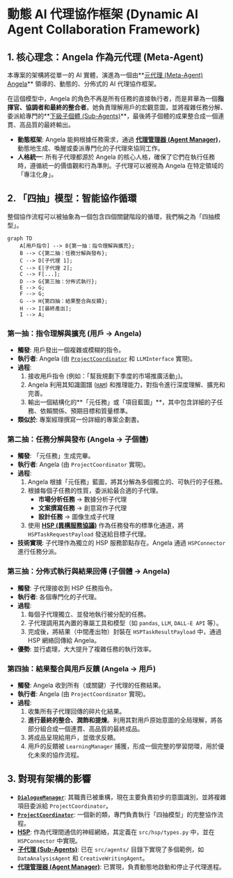 # 動態 AI 代理協作框架 (Dynamic AI Agent Collaboration Framework)

## 1. 核心理念：Angela 作為元代理 (Meta-Agent)

本專案的架構將從單一的 AI 實體，演進為一個由**[元代理 (Meta-Agent)](../GLOSSARY.md#meta-agent-元代理) [Angela](../GLOSSARY.md#angela)** 領導的、動態的、分佈式的 AI 代理協作框架。

在這個模型中，Angela 的角色不再是所有任務的直接執行者，而是昇華為一個**指揮官、協調者和最終的整合者**。她負責理解用戶的宏觀意圖，並將複雜任務分解、委派給專門的**[下級子個體 (Sub-Agents)](../GLOSSARY.md#sub-agent-子代理)**，最後將子個體的成果整合成一個連貫、高品質的最終輸出。

- **動態框架**: Angela 能夠根據任務需求，通過 **[代理管理器 (Agent Manager)](../GLOSSARY.md#agent-manager-srccore_aiagent_managerpy)**，動態地生成、喚醒或委派專門化的子代理來協同工作。
- **人格統一**: 所有子代理都源於 Angela 的核心人格，確保了它們在執行任務時，遵循統一的價值觀和行為準則。子代理可以被視為 Angela 在特定領域的「專注化身」。

## 2. 「四抽」模型：智能協作循環

整個協作流程可以被抽象為一個包含四個關鍵階段的循環，我們稱之為「四抽模型」。

```mermaid
graph TD
    A[用戶指令] --> B{第一抽：指令理解與擴充};
    B --> C{第二抽：任務分解與發布};
    C --> D[子代理 1];
    C --> E[子代理 2];
    C --> F[...];
    D --> G{第三抽：分佈式執行};
    E --> G;
    F --> G;
    G --> H{第四抽：結果整合與反饋};
    H --> I[最終產出];
    I --> A;
```

### 第一抽：指令理解與擴充 (用戶 -> Angela)

- **觸發**: 用戶發出一個複雜或模糊的指令。
- **執行者**: Angela (由 [`ProjectCoordinator`](../GLOSSARY.md#projectcoordinator-srccore_aidialogueproject_coordinatorpy) 和 `LLMInterface` 實現)。
- **過程**:
    1. 接收用戶指令 (例如：「幫我規劃下季度的市場推廣活動」)。
    2. Angela 利用其知識圖譜 ([`HAM`](../GLOSSARY.md#ham-hierarchical-abstractive-memory-srccore_aimemoryham_memory_managerpy)) 和推理能力，對指令進行深度理解、擴充和完善。
    3. 輸出一個結構化的**「元任務」或「項目藍圖」**，其中包含詳細的子任務、依賴關係、預期目標和質量標準。
- **類似於**: 專案經理撰寫一份詳細的專案企劃書。

### 第二抽：任務分解與發布 (Angela -> 子個體)

- **觸發**: 「元任務」生成完畢。
- **執行者**: Angela (由 `ProjectCoordinator` 實現)。
- **過程**:
    1. Angela 根據「元任務」藍圖，將其分解為多個獨立的、可執行的子任務。
    2. 根據每個子任務的性質，委派給最合適的子代理。
        - **市場分析任務** -> 數據分析子代理
        - **文案撰寫任務** -> 創意寫作子代理
        - **設計任務** -> 圖像生成子代理
    3. 使用 **[HSP (異構服務協議)](Heterogeneous_Protocol_spec.md)** 作為任務發布的標準化通道，將 `HSPTaskRequestPayload` 發送給目標子代理。
- **技術實現**: 子代理作為獨立的 HSP 服務節點存在。Angela 通過 `HSPConnector` 進行任務分派。

### 第三抽：分佈式執行與結果回傳 (子個體 -> Angela)

- **觸發**: 子代理接收到 HSP 任務指令。
- **執行者**: 各個專門化的子代理。
- **過程**:
    1. 每個子代理獨立、並發地執行被分配的任務。
    2. 子代理調用其內置的專屬工具和模型（如 `pandas`, `LLM`, `DALL-E API` 等）。
    3. 完成後，將結果（中間產出物）封裝在 `HSPTaskResultPayload` 中，通過 HSP 網絡回傳給 Angela。
- **優勢**: 並行處理，大大提升了複雜任務的執行效率。

### 第四抽：結果整合與用戶反饋 (Angela -> 用戶)

- **觸發**: Angela 收到所有（或關鍵）子代理的任務結果。
- **執行者**: Angela (由 `ProjectCoordinator` 實現)。
- **過程**:
    1. 收集所有子代理回傳的碎片化結果。
    2. **進行最終的整合、潤飾和提煉**。利用其對用戶原始意圖的全局理解，將各部分組合成一個連貫、高品質的最終成品。
    3. 將成品呈現給用戶，並徵求反饋。
    4. 用戶的反饋被 `LearningManager` 捕獲，形成一個完整的學習閉環，用於優化未來的協作流程。

## 3. 對現有架構的影響

- **[`DialogueManager`](../GLOSSARY.md#dialoguemanager-srccore_aidialoguedialogue_managerpy)**: 其職責已被重構，現在主要負責初步的意圖識別，並將複雜項目委派給 `ProjectCoordinator`。
- **[`ProjectCoordinator`](../GLOSSARY.md#projectcoordinator-srccore_aidialogueproject_coordinatorpy)**: 一個新的類，專門負責執行「四抽模型」的完整協作流程。
- **[HSP](Heterogeneous_Protocol_spec.md)**: 作為代理間通信的神經網絡，其定義在 `src/hsp/types.py` 中，並在 `HSPConnector` 中實現。
- **[子代理 (Sub-Agents)](../GLOSSARY.md#sub-agent-子代理)**: 已在 `src/agents/` 目錄下實現了多個範例，如 `DataAnalysisAgent` 和 `CreativeWritingAgent`。
- **[代理管理器 (Agent Manager)](../GLOSSARY.md#agent-manager-srccore_aiagent_managerpy)**: 已實現，負責動態地啟動和停止子代理進程。

